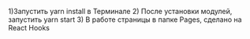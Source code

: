1)Запустить yarn install в Терминале
2) После установки модулей, запустить yarn start
3) В работе страницы в папке Pages, сделано на React Hooks